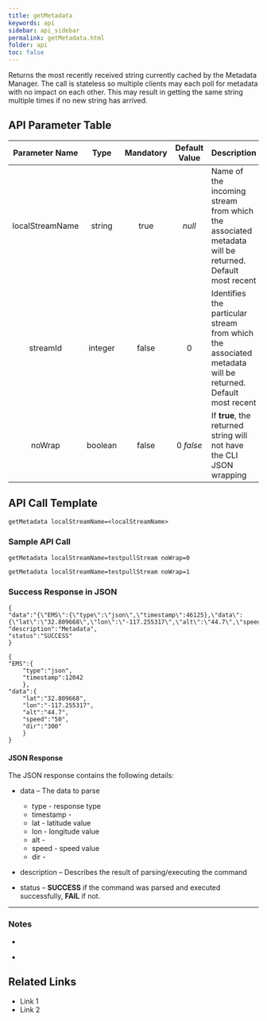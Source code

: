 ```yaml
---
title: getMetadata
keywords: api
sidebar: api_sidebar
permalink: getMetadata.html
folder: api
toc: false
---
```




Returns the most recently received string currently cached by the Metadata Manager. The call is stateless so multiple clients may each poll for metadata with no impact on each other. This may result in getting the same string multiple times if no new string has arrived.





## API Parameter Table

| Parameter Name  |  Type   | Mandatory | Default Value | Description                              |
| :-------------: | :-----: | :-------: | :-----------: | ---------------------------------------- |
| localStreamName | string  |   true    |    *null*     | Name of the incoming stream from which the associated metadata will be returned. Default most recent |
|    streamId     | integer |   false   |       0       | Identifies the particular stream from which the associated metadata will be returned. Default most recent |
|     noWrap      | boolean |   false   |   0 *false*   | If **true**, the returned string will not have the CLI JSON wrapping |



## API Call Template

``` 
getMetadata localStreamName=<localStreamName>
```



### Sample API Call

``` 
getMetadata localStreamName=testpullStream noWrap=0
```

```
getMetadata localStreamName=testpullStream noWrap=1
```

### Success Response in JSON

``` 
{
"data":"{\"EMS\":{\"type\":\"json\",\"timestamp\":46125},\"data\":{\"lat\":\"32.809668\",\"lon\":\"-117.255317\",\"alt\":\"44.7\",\"speed\":\"20\",\"dir\":\"300\"}}",
"description":"Metadata",
"status":"SUCCESS"
}
```

```
{
"EMS":{
    "type":"json",
    "timestamp":12042
	},
"data":{
    "lat":"32.809668",
    "lon":"-117.255317",
    "alt":"44.7",
    "speed":"50",
    "dir":"300"
	}
}
```

#### **JSON Response**

The JSON response contains the following details:

- data – The data to parse
  - type - response type
  - timestamp -
  - lat - latitude value
  - lon - longitude value
  - alt -
  - speed - speed value
  - dir -


- description – Describes the result of parsing/executing the command
- status – **SUCCESS** if the command was parsed and executed successfully, **FAIL** if not.

------

### Notes

- ​

- ​





## **Related Links**

- Link 1
- Link 2